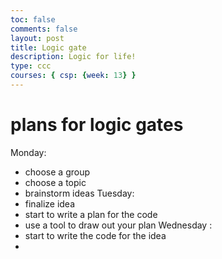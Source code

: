 ```yaml
---
toc: false
comments: false
layout: post
title: Logic gate
description: Logic for life!
type: ccc
courses: { csp: {week: 13} }
---
```


# plans for logic gates
Monday: 
- choose a group
- choose a topic
- brainstorm ideas
Tuesday: 
- finalize idea
- start to write a plan for the code
- use a tool to draw out your plan
Wednesday :
- start to write the code for the idea
- 